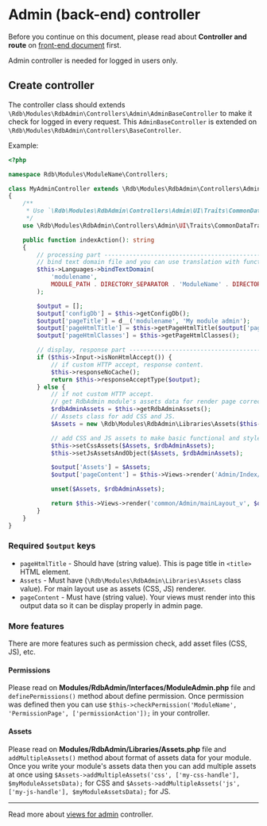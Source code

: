 # Admin (back-end) controller
Before you continue on this document, please read about **Controller and route** on [front-end document][1] first.

Admin controller is needed for logged in users only.

## Create controller
The controller class should extends `\Rdb\Modules\RdbAdmin\Controllers\Admin\AdminBaseController` to make it check for logged in every request.
This `AdminBaseController` is extended on `\Rdb\Modules\RdbAdmin\Controllers\BaseController`.

Example:

```php
<?php

namespace Rdb\Modules\ModuleName\Controllers;

class MyAdminController extends \Rdb\Modules\RdbAdmin\Controllers\Admin\AdminBaseController
{
    /**
     * Use `\Rdb\Modules\RdbAdmin\Controllers\Admin\UI\Traits\CommonDataTrait` to access method that is required for common admin pages.
     */
    use \Rdb\Modules\RdbAdmin\Controllers\Admin\UI\Traits\CommonDataTrait;

    public function indexAction(): string
    {
        // processing part ----------------------------------------------------------------------------------------------------
        // bind text domain file and you can use translation with functions that work for specific domain such as `d__()`.
        $this->Languages->bindTextDomain(
            'modulename', 
            MODULE_PATH . DIRECTORY_SEPARATOR . 'ModuleName' . DIRECTORY_SEPARATOR . 'languages' . DIRECTORY_SEPARATOR . 'translations'
        );

        $output = [];
        $output['configDb'] = $this->getConfigDb();
        $output['pageTitle'] = d__('modulename', 'My module admin');
        $output['pageHtmlTitle'] = $this->getPageHtmlTitle($output['pageTitle'], $output['configDb']['rdbadmin_SiteName']);
        $output['pageHtmlClasses'] = $this->getPageHtmlClasses();

        // display, response part ---------------------------------------------------------------------------------------------
        if ($this->Input->isNonHtmlAccept()) {
            // if custom HTTP accept, response content.
            $this->responseNoCache();
            return $this->responseAcceptType($output);
        } else {
            // if not custom HTTP accept.
            // get RdbAdmin module's assets data for render page correctly.
            $rdbAdminAssets = $this->getRdbAdminAssets();
            // Assets class for add CSS and JS.
            $Assets = new \Rdb\Modules\RdbAdmin\Libraries\Assets($this->Container);

            // add CSS and JS assets to make basic functional and style on admin page works correctly.
            $this->setCssAssets($Assets, $rdbAdminAssets);
            $this->setJsAssetsAndObject($Assets, $rdbAdminAssets);

            $output['Assets'] = $Assets;
            $output['pageContent'] = $this->Views->render('Admin/Index/index_v', $output);

            unset($Assets, $rdbAdminAssets);

            return $this->Views->render('common/Admin/mainLayout_v', $output, ['viewsModule' => 'RdbAdmin']);
        }
    }
}
```

### Required `$output` keys

* `pageHtmlTitle` - Should have (string value). This is page title in `<title>` HTML element.
* `Assets` - Must have (`\Rdb\Modules\RdbAdmin\Libraries\Assets` class value). For main layout use as assets (CSS, JS) renderer.
* `pageContent` - Must have (string value). Your views must render into this output data so it can be display properly in admin page.

### More features

There are more features such as permission check, add asset files (CSS, JS), etc. 

#### Permissions
Please read on **Modules/RdbAdmin/Interfaces/ModuleAdmin.php** file and `definePermissions()` method about define permission.
Once permission was defined then you can use `$this->checkPermission('ModuleName', 'PermissionPage', ['permissionAction']);` in your controller.

#### Assets
Please read on **Modules/RdbAdmin/Libraries/Assets.php** file and `addMultipleAssets()` method about format of assets data for your module.
Once you write your module's assets data then you can add multiple assets at once using `$Assets->addMultipleAssets('css', ['my-css-handle'], $myModuleAssetsData);` for CSS 
and `$Assets->addMultipleAssets('js', ['my-js-handle'], $myModuleAssetsData);` for JS.

---

Read more about [views for admin][2] controller.


[1]: frontend-controllers.md
[2]: admin-views.md